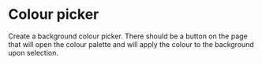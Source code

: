 # Colour picker

Create a background colour picker. There should be a button on the page that will open the colour palette and will apply the colour to the background upon selection.

